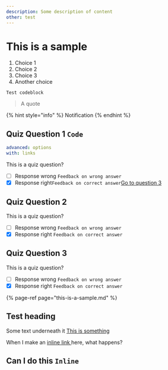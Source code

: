```yaml
---
description: Some description of content
other: test
---
```


# This is a sample

1. Choice 1
2. Choice 2
3. Choice 3
4. Another choice

```text
Test codeblock
```

> A quote

{% hint style="info" %}
Notification
{% endhint %}

## Quiz Question 1 `Code`

```yaml
advanced: options
with: links
```

This is a quiz question?

* [ ] Response wrong  `Feedback on wrong answer`
* [x] Response right`Feedback on correct answer`[Go to question 3](this-is-a-sample.md#quiz-question-3) 

## Quiz Question 2

This is a quiz question?

* [ ] Response wrong  `Feedback on wrong answer`
* [x] Response right `Feedback on correct answer` 

## Quiz Question 3

This is a quiz question?

* [ ] Response wrong  `Feedback on wrong answer`
* [x] Response right `Feedback on correct answer` 

{% page-ref page="this-is-a-sample.md" %}

## Test heading <a id="with-a-different-anchor"></a>

Some text underneath it [This is something](this-is-a-sample.md#with-a-different-anchor)



When I make an [inline link ](this-is-a-sample.md#with-a-different-anchor)here, what happens?



## Can I do this `Inline`

